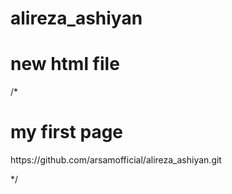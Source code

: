 # alireza_ashiyan
# new html file
/*
<!DOCTYPE html>
<html>
<body>

<h1>my first page</h1>
<p>https://github.com/arsamofficial/alireza_ashiyan.git</p>

</body>
</html>
*/
